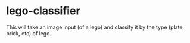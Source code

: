 # lego-classifier
This will take an image input (of a lego) and classify it by the type (plate, brick, etc) of lego. 
